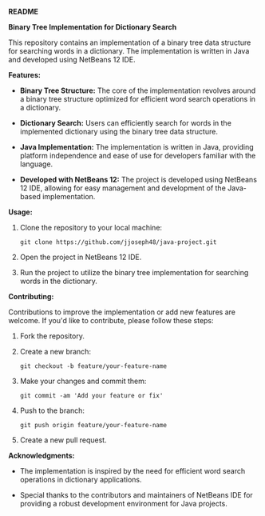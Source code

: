 **README**

**Binary Tree Implementation for Dictionary Search**

This repository contains an implementation of a binary tree data structure for searching words in a dictionary. The implementation is written in Java and developed using NetBeans 12 IDE.

**Features:**

- **Binary Tree Structure:** The core of the implementation revolves around a binary tree structure optimized for efficient word search operations in a dictionary.

- **Dictionary Search:** Users can efficiently search for words in the implemented dictionary using the binary tree data structure.

- **Java Implementation:** The implementation is written in Java, providing platform independence and ease of use for developers familiar with the language.

- **Developed with NetBeans 12:** The project is developed using NetBeans 12 IDE, allowing for easy management and development of the Java-based implementation.

**Usage:**

1. Clone the repository to your local machine:
   ```
   git clone https://github.com/jjoseph48/java-project.git
   ```

2. Open the project in NetBeans 12 IDE.

3. Run the project to utilize the binary tree implementation for searching words in the dictionary.

**Contributing:**

Contributions to improve the implementation or add new features are welcome. If you'd like to contribute, please follow these steps:

1. Fork the repository.

2. Create a new branch:
   ```
   git checkout -b feature/your-feature-name
   ```

3. Make your changes and commit them:
   ```
   git commit -am 'Add your feature or fix'
   ```

4. Push to the branch:
   ```
   git push origin feature/your-feature-name
   ```

5. Create a new pull request.


**Acknowledgments:**

- The implementation is inspired by the need for efficient word search operations in dictionary applications.
  
- Special thanks to the contributors and maintainers of NetBeans IDE for providing a robust development environment for Java projects.

